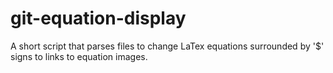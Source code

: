 # git-equation-display
A short script that parses files to change LaTex equations surrounded by '$' signs to links to equation images.
